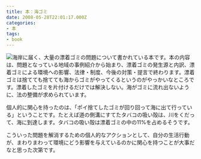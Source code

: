 ```yaml
---
title: 本：海ゴミ
date: 2008-05-28T22:01:17.000Z
categories:
- 本
tags:
- book
---
```

[![](http://rcm-images.amazon.com/images/I/31pfEuwG+7L._SL180_.jpg)](http://www.amazon.co.jp/gp/product/4121019067/249-1018494-9069940?ie=UTF8&tag=yutakayamaguc-22&linkCode=xm2&camp=247&creativeASIN=4121019067)海岸に届く、大量の漂着ゴミの問題について書かれている本です。本の内容は、問題となっている地域の事例紹介から始まり、漂着ゴミの発生源と内訳、漂着ゴミによる環境への影響、法律・制度、今後の対策・提言で終わります。漂着ゴミは捨てても捨てても海からゴミがやってくるというのがやっかいなところです。漂着したゴミを片付けるだけでは解決しない。海がゴミに流れ出ないように、法の整備が求められています。

<!-- more -->

個人的に関心を持ったのは、「ポイ捨てしたゴミが回り回って海に出て行っている」ということです。たとえば道の側溝にすてたタバコの吸い殻は、川をくだって、海に到達します。タバコの吸い殻は漂着ゴミの中の11&#x25;を占めるそうです。

こういった問題を解消するための個人的なアクションとして、自分の生活行動が、まわりまわって環境にどう影響を与えているのかに関心を持つことが大事だなと思った次第です。
